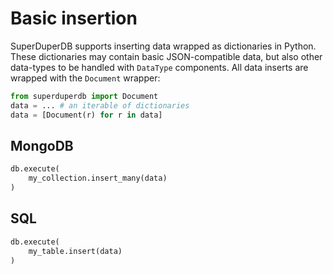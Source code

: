 # Basic insertion

SuperDuperDB supports inserting data wrapped as dictionaries in Python.
These dictionaries may contain basic JSON-compatible data, but also 
other data-types to be handled with `DataType` components. All data inserts are wrapped with the `Document` wrapper:

```python
from superduperdb import Document
data = ... # an iterable of dictionaries
data = [Document(r) for r in data]
```

## MongoDB

```python
db.execute(
    my_collection.insert_many(data)
)
```

## SQL

```python
db.execute(
    my_table.insert(data)
)
```